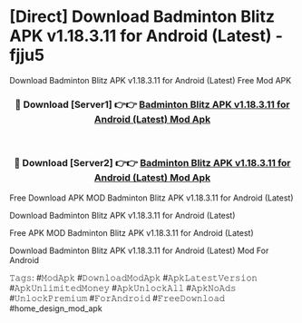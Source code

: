 # [Direct] Download Badminton Blitz APK v1.18.3.11 for Android (Latest) - fjju5
Download Badminton Blitz APK v1.18.3.11 for Android (Latest) Free Mod APK

<div align="center">
<h3>🔴 Download [Server1] 👉👉 <a href="https://apk-comot.site?title=Badminton_Blitz_APK_v1.18.3.11_for_Android_(Latest)">Badminton Blitz APK v1.18.3.11 for Android (Latest) Mod Apk</a></h3><br>

<h3>🔴 Download [Server2] 👉👉 <a href="https://apk-comot.site?title=Badminton_Blitz_APK_v1.18.3.11_for_Android_(Latest)">Badminton Blitz APK v1.18.3.11 for Android (Latest) Mod Apk</a></h3>
</div>


Free Download APK MOD Badminton Blitz APK v1.18.3.11 for Android (Latest)

Download Badminton Blitz APK v1.18.3.11 for Android (Latest) 

Free APK MOD Badminton Blitz APK v1.18.3.11 for Android (Latest) 

Download Badminton Blitz APK v1.18.3.11 for Android (Latest) Mod For Android

𝚃𝚊𝚐𝚜: #𝙼𝚘𝚍𝙰𝚙𝚔 #𝙳𝚘𝚠𝚗𝚕𝚘𝚊𝚍𝙼𝚘𝚍𝙰𝚙𝚔 #𝙰𝚙𝚔𝙻𝚊𝚝𝚎𝚜𝚝𝚅𝚎𝚛𝚜𝚒𝚘𝚗 #𝙰𝚙𝚔𝚄𝚗𝚕𝚒𝚖𝚒𝚝𝚎𝚍𝙼𝚘𝚗𝚎𝚢 #𝙰𝚙𝚔𝚄𝚗𝚕𝚘𝚌𝚔𝙰𝚕𝚕 #𝙰𝚙𝚔𝙽𝚘𝙰𝚍𝚜 #𝚄𝚗𝚕𝚘𝚌𝚔𝙿𝚛𝚎𝚖𝚒𝚞𝚖 #𝙵𝚘𝚛𝙰𝚗𝚍𝚛𝚘𝚒𝚍 #𝙵𝚛𝚎𝚎𝙳𝚘𝚠𝚗𝚕𝚘𝚊𝚍 #home_design_mod_apk